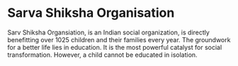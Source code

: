 # Sarva Shiksha Organisation

Sarv Shiksha Organsiation, is an Indian social organization, is directly benefitting over 1025 children and their families every year. The groundwork for a better life lies in education. It is the most powerful catalyst for social transformation. However, a child cannot be educated in isolation.
